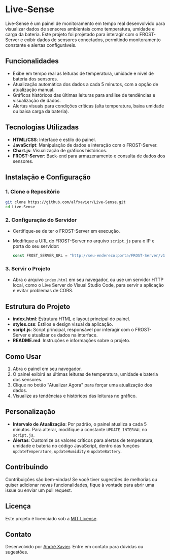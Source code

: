 # Live-Sense

Live-Sense é um painel de monitoramento em tempo real desenvolvido para visualizar dados de sensores ambientais como temperatura, umidade e carga da bateria. Este projeto foi projetado para interagir com o FROST-Server e exibir dados de sensores conectados, permitindo monitoramento constante e alertas configuráveis.

## Funcionalidades

- Exibe em tempo real as leituras de temperatura, umidade e nível de bateria dos sensores.
- Atualização automática dos dados a cada 5 minutos, com a opção de atualização manual.
- Gráficos históricos das últimas leituras para análise de tendências e visualização de dados.
- Alertas visuais para condições críticas (alta temperatura, baixa umidade ou baixa carga da bateria).

## Tecnologias Utilizadas

- **HTML/CSS**: Interface e estilo do painel.
- **JavaScript**: Manipulação de dados e interação com o FROST-Server.
- **Chart.js**: Visualização de gráficos históricos.
- **FROST-Server**: Back-end para armazenamento e consulta de dados dos sensores.

## Instalação e Configuração

### 1. Clone o Repositório

```bash
git clone https://github.com/alfxavier/Live-Sense.git
cd Live-Sense
```

### 2. Configuração do Servidor

- Certifique-se de ter o FROST-Server em execução.
- Modifique a URL do FROST-Server no arquivo `script.js` para o IP e porta do seu servidor:

  ```javascript
  const FROST_SERVER_URL = "http://seu-endereco:porta/FROST-Server/v1.0";
  ```

### 3. Servir o Projeto

- Abra o arquivo `index.html` em seu navegador, ou use um servidor HTTP local, como o Live Server do Visual Studio Code, para servir a aplicação e evitar problemas de CORS.

## Estrutura do Projeto

- **index.html**: Estrutura HTML e layout principal do painel.
- **styles.css**: Estilos e design visual da aplicação.
- **script.js**: Script principal, responsável por interagir com o FROST-Server e atualizar os dados na interface.
- **README.md**: Instruções e informações sobre o projeto.

## Como Usar

1. Abra o painel em seu navegador.
2. O painel exibirá as últimas leituras de temperatura, umidade e bateria dos sensores.
3. Clique no botão "Atualizar Agora" para forçar uma atualização dos dados.
4. Visualize as tendências e históricos das leituras no gráfico.

## Personalização

- **Intervalo de Atualização**: Por padrão, o painel atualiza a cada 5 minutos. Para alterar, modifique a constante `UPDATE_INTERVAL` no `script.js`.
- **Alertas**: Customize os valores críticos para alertas de temperatura, umidade e bateria no código JavaScript, dentro das funções `updateTemperature`, `updateHumidity` e `updateBattery`.

## Contribuindo

Contribuições são bem-vindas! Se você tiver sugestões de melhorias ou quiser adicionar novas funcionalidades, fique à vontade para abrir uma issue ou enviar um pull request.

## Licença

Este projeto é licenciado sob a [MIT License](LICENSE).

## Contato

Desenvolvido por [André Xavier](https://github.com/alfxavier). Entre em contato para dúvidas ou sugestões.
